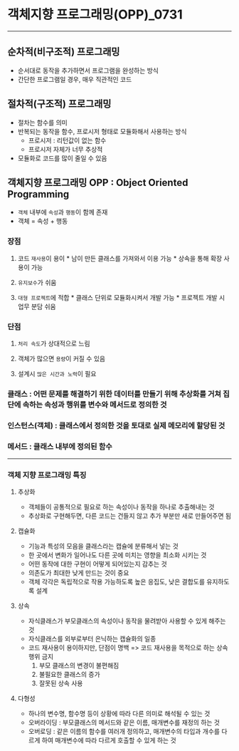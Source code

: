 # 객체지향 프로그래밍(OPP)_0731
-------

##  순차적(비구조적) 프로그래밍
* 순서대로 동작을 추가하면서 프로그램을 완성하는 방식
* 간단한 프로그램일 경우, 매우 직관적인 코드

## 절차적(구조적) 프로그래밍
* 절차는 함수를 의미
* 반복되는 동작을 함수, 프로시저 형태로 모듈화해서 사용하는 방식
  * 프로시저 : 리턴값이 없는 함수
  * 프로시저 자체가 너무 추상적
* 모듈화로 코드를 많이 줄일 수 있음


## 객체지향 프로그래밍 OPP : Object Oriented Programming
* `객체` 내부에 `속성`과 `행동`이 함께 존재
* 객체 = 속성 + 행동

### 장점 
  1. 코드 `재사용`이 용이
    * 남이 만든 클래스를 가져와서 이용 가능
    * 상속을 통해 확장 사용이 가능
  
  2. `유지보수`가 쉬움
  
  3. `대형 프로젝트`에 적합
    * 클래스 단위로 모듈화시켜서 개발 가능
    * 프로젝트 개발 시 업무 분담 쉬움

### 단점
  
  1. `처리 속도`가 상대적으로 느림
  
  2. 객체가 많으면 `용량`이 커질 수 있음
  
  3. 설계시 `많은 시간과 노력`이 필요

### 클래스 : 어떤 문제를 해결하기 위한 데이터를 만들기 위해 추상화를 거쳐 집단에 속하는 속성과 행위를 변수와 메서드로 정의한 것
### 인스턴스(객체) : 클래스에서 정의한 것을 토대로 실제 메모리에 할당된 것 
### 메서드 : 클래스 내부에 정의된 함수

------

### 객체 지향 프로그래밍 특징 
  
  1. 추상화
     
     * 객체들이 공통적으로 필요로 하는 속성이나 동작을 하나로 추출해내는 것
     * 추상화로 구현해두면, 다른 코드는 건들지 않고 추가 부분만 새로 만들어주면 됨
  
  2. 캡슐화
     
     * 기능과 특성의 모음을 클래스라는 캡슐에 분류해서 넣는 것
     * 한 곳에서 변화가 일어나도 다른 곳에 미치는 영향을 최소화 시키는 것
     * 어떤 동작에 대한 구현이 어떻게 되어있는지 감추는 것
     * 의존도가 최대한 낮게 만드는 것이 중요
     * 객체 각각은 독립적으로 작용 가능하도록 높은 응집도, 낮은 결합도를 유지하도록 설계
  
  3. 상속
     * 자식클래스가 부모클래스의 속성이나 동작을 물려받아 사용할 수 있게 해주는 것
     * 자식클래스를 외부로부터 은닉하는 캡슐화의 일종
     * 코드 재사용이 용이하지만, 단점이 명백 => 코드 재사용을 목적으로 하는 상속 행위 금지
       1. 부모 클래스의 변경이 불편해짐
       2. 불필요한 클래스의 증가
       3. 잘못된 상속 사용
  
  4. 다형성
     * 하나의 변수명, 함수명 등이 상황에 따라 다른 의미로 해석될 수 있는 것
     * 오버라이딩 : 부모클래스의 메서드와 같은 이름, 매개변수를 재정의 하는 것
     * 오버로딩 : 같은 이름의 함수를 여러개 정의하고, 매개변수의 타입과 개수를 다르게 하여 매개변수에 따라 다르게 호출할 수 있게 하는 것



